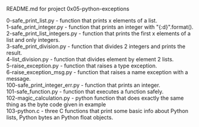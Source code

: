 README.md for project 0x05-python-exceptions

0-safe_print_list.py - function that prints x elements of a list.\
1-safe_print_integer.py - function that prints an integer with "{:d}".format().\
2-safe_print_list_integers.py - function that prints the first x elements of a list and only integers.\
3-safe_print_division.py - function that divides 2 integers and prints the result.\
4-list_division.py - function that divides element by element 2 lists.\
5-raise_exception.py - function that raises a type exception.\
6-raise_exception_msg.py - function that raises a name exception with a message.\
100-safe_print_integer_err.py - function that prints an integer.\
101-safe_function.py - function that executes a function safely.\
102-magic_calculation.py - python function that does exactly the same thing as the byte code given in example\
103-python.c - three C functions that print some basic info about Python lists, Python bytes an Python float objects.
